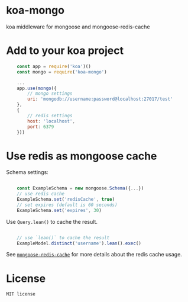 # koa-mongo
koa middleware for mongoose and mongoose-redis-cache

# Add to your koa project

```js
    const app = require('koa')()
    const mongo = require('koa-mongo')

    ...
    app.use(mongo({
        // mongo settings
        uri: 'mongodb://username:password@localhost:27017/test'
    }, 
    {
        // redis settings
        host: 'localhost',
        port: 6379
    }))

```

# Use redis as mongoose cache

Schema settings:
```js

    const ExampleSchema = new mongoose.Schema({...})
    // use redis cache
    ExampleSchema.set('redisCache', true)
    // set expires (default is 60 seconds)
    ExampleSchema.set('expires', 30)
```

Use `Query.lean()` to cache the result.
```js

    // use `lean()` to cache the result
    ExampleModel.distinct('username').lean().exec()
```
See [`mongoose-redis-cache`](https://github.com/conancat/mongoose-redis-cache) for more details about the redis cache usage.

# License

    MIT license


